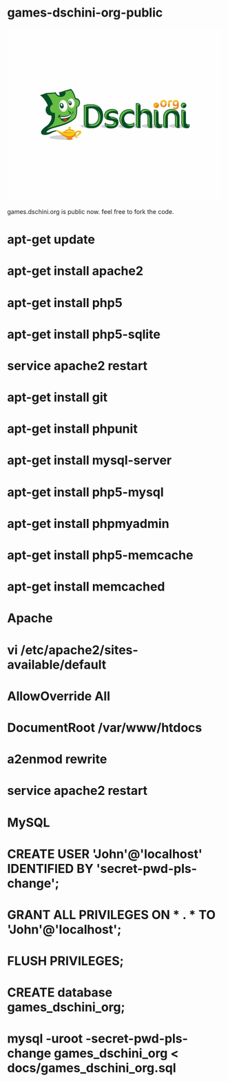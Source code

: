 # games-dschini-org-public

![dschini.org](src/dschini_medium.jpg)

games.dschini.org is public now. feel free to fork the code.

# apt-get update
# apt-get install apache2
# apt-get install php5
# apt-get install php5-sqlite
# service apache2 restart
# apt-get install git
# apt-get install phpunit
# apt-get install mysql-server
# apt-get install php5-mysql
# apt-get install phpmyadmin
# apt-get install php5-memcache
# apt-get install memcached

# Apache
# vi /etc/apache2/sites-available/default
# AllowOverride All
# DocumentRoot /var/www/htdocs
# a2enmod rewrite
# service apache2 restart
#
# MySQL
# CREATE USER 'John'@'localhost' IDENTIFIED BY 'secret-pwd-pls-change';
# GRANT ALL PRIVILEGES ON * . * TO 'John'@'localhost';
# FLUSH PRIVILEGES;
# CREATE database games_dschini_org;
# mysql -uroot -secret-pwd-pls-change games_dschini_org < docs/games_dschini_org.sql
